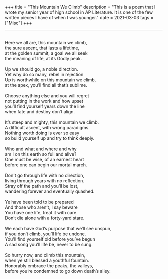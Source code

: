 +++
title = "This Mountain We Climb"
description = "This is a poem that I wrote my senior year of high school in AP Literature. It is one of the few written pieces I have of when I was younger."
date = 2021-03-03
tags = ["Misc"]
+++

***
<p style="white-space: pre-line">
Here we all are, this mountain we climb,
the sure ascent, that lasts a lifetime,
at the golden summit, a goal we all seek
the meaning of life, at its Godly peak. <br>
Up we should go, a noble direction.
Yet why do so many, rebel in rejection
Up is worthwhile on this mountain we climb,
at the apex, you’ll find all that’s sublime. <br>
Choose anything else and you will regret
not putting in the work and how upset
you’ll find yourself years down the line
when fate and destiny don’t align. <br>
It’s steep and mighty, this mountain we climb.
A difficult ascent, with wrong paradigms.
Nothing worth doing is ever so easy
so build yourself up and try to think deeply. <br>
Who and what and where and why
am I on this earth so full and alive?
One must be wise, of an earnest heart
before one can begin our mortal march. <br>
Don't go through life with no direction,
living through years with no reflection.
Stray off the path and you’ll be lost,
wandering forever and eventually quashed. <br>
Ye have been told to be prepared
And those who aren’t, I say beware
You have one life, treat it with care.
Don’t die alone with a forty-yard stare. <br>
We each have God’s purpose that we’ll see unspun,
if you don’t climb, you’ll life be undone.
You'll find yourself old before you’ve begun
A sad song you’ll life be, never to be sung. <br>
So hurry now, and climb this mountain,
when ye still blessed a youthful fountain.
Honorably embrace the peaks, the valleys,
before you’re condemned to go down death’s alley.
</p>
